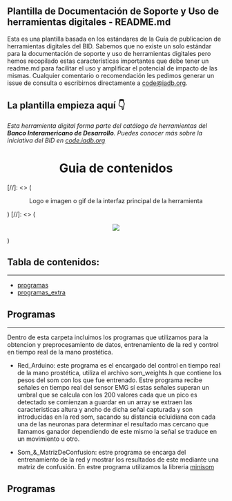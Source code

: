 ## Plantilla de Documentación de Soporte y Uso de herramientas digitales - README.md
Esta es una plantilla basada en los estándares de la Guía de publicacion de herramientas digitales del BID. Sabemos que no existe un solo estándar para la documentación de soporte y uso de herramientas digitales pero hemos recopilado estas características importantes que debe tener un readme.md para facilitar el uso y amplificar el potencial de impacto de las mismas. Cualquier comentario o recomendación les pedimos generar un issue de consulta o escribirnos directamente a code@iadb.org.

## La plantilla empieza aquí 👇


*Esta herramienta digital forma parte del catálogo de herramientas del **Banco Interamericano de Desarrollo**. Puedes conocer más sobre la iniciativa del BID en [code.iadb.org](https://code.iadb.org)*

<h1 align="center">Guia de contenidos</h1>
[//]: <> (<p align="center"> Logo e imagen o gif de la interfaz principal de la herramienta</p>)
[//]: <> (<p align="center"><img src="https://www.webdevelopersnotes.com/wp-content/uploads/create-a-simple-home-page.png"/></p>)

## Tabla de contenidos:
---

- [programas](#Programas)
- [programas_extra](#Programas_extra)

## Programas
---
Dentro de esta carpeta incluimos los programas que utilizamos para la obtencion y preprocesamiento de datos, entrenamiento de la red y control en
tiempo real de la mano prostética.

+ Red_Arduino: este programa es el encargado del control en tiempo real de la mano prostética, utiliza el archivo som_weights.h que contiene los pesos del som con los que fue entrenado. Estre programa recibe señales en tiempo real del sensor EMG sí estas señales superan un umbral que se calcula con los 200 valores cada que un pico es detectado se comienzan a guardar en un array se extraen las caracteristicas altura y ancho de dicha señal capturada y son introducidas en la red som, sacando su distancia ecluidiana con cada una de las neuronas para determinar el resultado mas cercano que llamamos ganador dependiendo de este mismo la señal se traduce en un movimiento u otro.

+ Som_&_MatrizDeConfusion: estre programa se encarga del entrenamiento de la red y mostrar los resultados de este mediante una matriz de confusión. En estre programa utilizamos la libreria [minisom](https://github.com/JustGlowing/minisom)

## Programas
